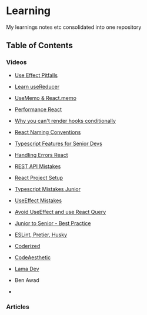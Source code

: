 # Learning

My learnings notes etc consolidated into one repository

## Table of Contents

### Videos

- [Use Effect Pitfalls](https://www.youtube.com/watch?v=QQYeipc_cik)
- [Learn useReducer](https://www.youtube.com/watch?v=RZPAQV7JvNU)
- [UseMemo & React.memo](https://www.youtube.com/watch?v=6-BfMpTT2PE)
- [Performance React](https://www.youtube.com/watch?v=KBLrJ-5WVTE)

- [Why you can't render hooks conditionally](https://www.youtube.com/watch?v=o_7wgRHBzeA)
- [React Naming Conventions](https://www.youtube.com/watch?v=OEDE9KqQCkg)
- [Typescript Features for Senior Devs](https://www.youtube.com/watch?v=Y4u97vJqmhM)
- [Handling Errors React](https://www.youtube.com/watch?v=0LpLxEUephc)
- [REST API Mistakes](https://www.youtube.com/watch?v=JxeTegu4dD8)
- [React Project Setup](https://www.youtube.com/watch?v=nm8UWffANOc)
- [Typescript Mistakes Junior](https://www.youtube.com/watch?v=ZCllX1p763U)
- [UseEffect Mistakes](https://www.youtube.com/watch?v=Rub-XMihzis)
- [Avoid UseEffect and use React Query](https://www.youtube.com/watch?v=Kjkx2BASAZA)
- [Junior to Senior - Best Practice](https://www.youtube.com/watch?v=x6GjAURLRrY)
- [ESLint, Pretier, Husky](https://www.youtube.com/watch?v=ZXW6Jn6or1w)

- [Coderized](https://www.youtube.com/@coderized)
- [CodeAesthetic](https://www.youtube.com/@CodeAesthetic)
- [Lama Dev](https://www.youtube.com/@LamaDev)
- Ben Awad
-

### Articles
